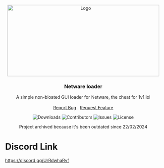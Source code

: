 <br/>
<div align="center">
    <img src="https://github.com/basmannetjeee/netware-loader/assets/153755076/3168a388-74f1-4754-85b0-a18e22c1d93a" alt="Logo" width="490.5" height="231">
  </a>

  <h3>Netware loader</h3>

  <p>
    A simple non-bloated GUI loader for Netware, the cheat for 1v1.lol
    <br/>
    <br/>
    <a href="https://github.com/samuelmlntira/NetWare-Loader/issues">Report Bug</a>
    .
    <a href="https://github.com/samuelmlntira/NetWare-Loader/issues">Request Feature</a>
  </p>

  <img src="https://img.shields.io/github/downloads/samuelmlntira/NetWare-Loader/total" alt="Downloads">
  <img src="https://img.shields.io/github/contributors/samuelmlntira/NetWare-Loader?color=dark-green" alt="Contributors">
  <img src="https://img.shields.io/github/issues/samuelmlntira/NetWare-Loader" alt="Issues">
  <img src="https://img.shields.io/github/license/samuelmlntira/NetWare-Loader" alt="License">
</div>
<p align="center">Project archived because it's been outdated since 22/02/2024</p>

# Discord Link
https://discord.gg/UrRdwhaRvf

